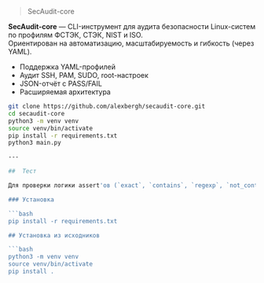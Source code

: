 > SecAudit-core

**SecAudit-core** —  CLI-инструмент для аудита безопасности Linux-систем по профилям ФСТЭК, СТЭК, NIST и ISO.  
Ориентирован на автоматизацию, масштабируемость и гибкость (через YAML).

- Поддержка YAML-профилей
- Аудит SSH, PAM, SUDO, root-настроек
- JSON-отчёт с PASS/FAIL
- Расширяемая архитектура

```bash
git clone https://github.com/alexbergh/secaudit-core.git
cd secaudit-core
python3 -m venv venv
source venv/bin/activate
pip install -r requirements.txt
python3 main.py

---

##  Тест

Для проверки логики assert'ов (`exact`, `contains`, `regexp`, `not_contains`) реализованы модульные юнит-тесты на `pytest`.

### Установка

```bash
pip install -r requirements.txt

## Установка из исходников

```bash
python3 -m venv venv
source venv/bin/activate
pip install .


